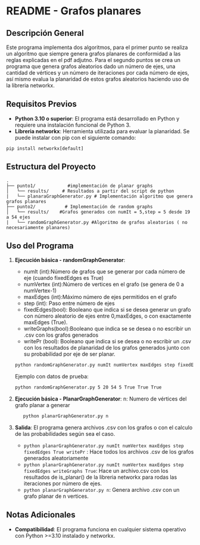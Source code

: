 
# README - Grafos planares

## Descripción General
Este programa implementa dos algoritmos, para el primer punto se realiza un algoritmo que siempre genera grafos planares de conformidad a las reglas explicadas en el pdf adjutno. Para el segundo puntos se crea un programa que genera grafos aleatorios dado un número de ejes, una cantidad de vértices y un número de iteraciones por cada número de ejes, así mismo evalua la planaridad de estos grafos aleatorios haciendo uso de la libreria networkx. 

## Requisitos Previos
- **Python 3.10 o superior**: El programa está desarrollado en Python y requiere una instalación funcional de Python 3.
- **Libreria networkx**: Herramienta utilizada para evaluar la planaridad. Se puede instalar con pip con el siguiente comando: 
```
pip install networkx[default]
```
## Estructura del Proyecto
```
.
├── punto1/            #implementación de planar graphs
│   └── results/     # Resultados a partir del script de python
|   └── planaraGraphGenerator.py # Implementación algoritmo que genera grafos planares
├── punto2/           # Implementación de random graphs
│   └── results/    #Grafos generados con numIt = 5,step = 5 desde 19 a 54 ejes
|   └── randomGraphGenerator.py #Algoritmo de grafos aleatorios ( no necesariamente planares)

```

## Uso del Programa
1. **Ejecución básica - randomGraphGenerator**:
    - numIt (int):Número de grafos que se generar por cada número de eje (cuando fixedEdges es True)
    - numVertex (int):Número de vertices en el grafo (se genera de 0 a numVertex-1)
    - maxEdges (int):Máximo número de ejes permitidos en el grafo
    - step (int): Paso entre número de ejes
    - fixedEdges(bool): Booleano que indica si se desea generar un grafo con número aleatorio de ejes entre 0,maxEdges, o con exactamente maxEdges (True).
    - writeGraphs(bool):Booleano que indica se se desea o no escribir un .csv con los grafos generados
    - writePr (bool): Booleano que indica si se desea o no escribir un .csv con los resultados de planaridad de los grafos generados junto con su probabilidad por eje de ser planar.

   ```bash
   python randomGraphGenerator.py numIt numVertex maxEdges step fixedEdges writeGraphs writePr
   ```
   Ejemplo con datos de prueba:
   ```bash
   python randomGraphGenerator.py 5 20 54 5 True True True
   ```
1. **Ejecución básica - PlanarGraphGenerator**:
    n: Numero de vértices del grafo planar a generar
   ```bash
      python planarGraphGenerator.py n
   ```

2. **Salida**:
   El programa genera archivos .csv con los grafos o con el calculo de las probabilidades según sea el caso. 
     - ```python planarGraphGenerator.py numIt numVertex maxEdges step fixedEdges True writePr``` : Hace todos los archivos .csv de los grafos generados aleatoriamente
     - ```python planarGraphGenerator.py numIt numVertex maxEdges step fixedEdges writeGraphs True```: Hace un archivo.csv con los resultados de is_planar() de la libreria networkx para rodas las iteraciones por número de ejes. 
     - ```python planarGraphGenerator.py n```: Genera archivo .csv con un grafo planar de n vertices. 

## Notas Adicionales
- **Compatibilidad**: El programa funciona en cualquier sistema operativo con Python >=3.10 instalado y networkx. 
